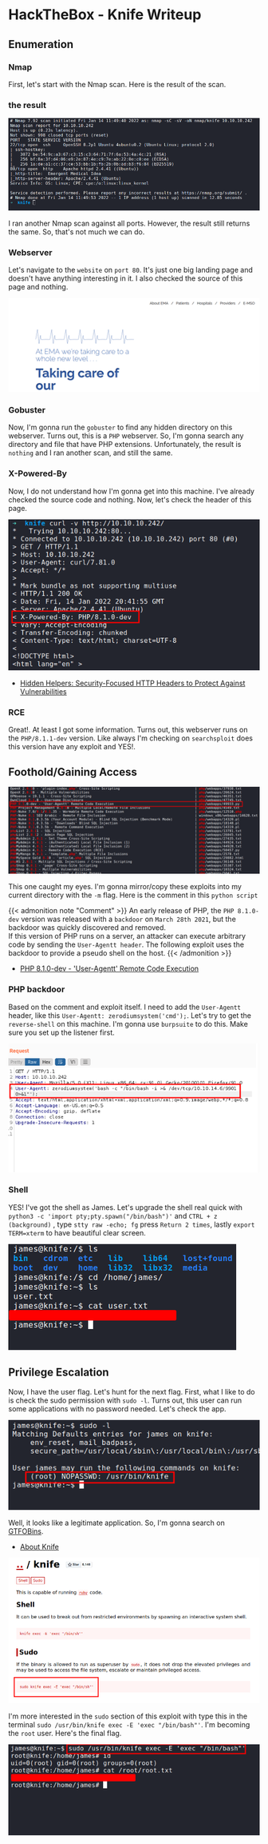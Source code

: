 # HackTheBox - Knife Writeup


## Enumeration

### Nmap

First, let's start with the Nmap scan. Here is the result of the scan.

### the result
![nmap scan result](nmap_1.png "nmap scan result")

I ran another Nmap scan against all ports. However, the result still returns the same. So, that's not much we can do. 

### Webserver
Let's navigate to the `website` on `port 80`. It's just one big landing page and doesn't have anything interesting in it. I also checked the source of this page and nothing. 

![webpage](website.png "webpage")

### Gobuster
Now, I'm gonna run the `gobuster` to find any hidden directory on this webserver. Turns out, this is a `PHP` webserver. So, I'm gonna search any directory and file that have PHP extensions. Unfortunately, the result is `nothing` and I ran another scan, and still the same.

### X-Powered-By
Now, I do not understand how I'm gonna get into this machine. I've already checked the source code and nothing. Now, let's check the header of this page. 

![PHP/8.1.0-dev](header.png "PHP/8.1.0-dev") <br>

- [Hidden Helpers: Security-Focused HTTP Headers to Protect Against Vulnerabilities](https://www.rapid7.com/blog/post/2019/12/06/hidden-helpers-security-focused-http-headers-to-protect-against-vulnerabilities/)

### RCE
Great!. At least I got some information. Turns out, this webserver runs on the `PHP/8.1.1-dev` version. Like always I'm checking on `searchsploit` does this version have any exploit and YES!.

## Foothold/Gaining Access

![found exploit for PHP/8.1.0-dev](RCE.png "found exploit for PHP/8.1.0-dev")

This one caught my eyes. I'm gonna mirror/copy these exploits into my current directory with the `-m` flag. Here is the comment in this `python script`

{{< admonition note "Comment" >}}
An early release of PHP, the `PHP 8.1.0-dev` version was released with a `backdoor` on `March 28th 2021`, but the backdoor was quickly discovered and removed. </br>
If this version of PHP runs on a server, an attacker can execute arbitrary code by sending the `User-Agentt header`.
The following exploit uses the backdoor to provide a pseudo shell on the host.
{{< /admonition >}}

- [PHP 8.1.0-dev - 'User-Agentt' Remote Code Execution](https://www.exploit-db.com/exploits/49933)

### PHP backdoor
Based on the comment and exploit itself. I need to add the `User-Agentt` header, like this `User-Agentt: zerodiumsystem('cmd');`. Let's try to get the `reverse-shell` on this machine. I'm gonna use `burpsuite` to do this. Make sure you set up the listener first.

![execute bash reverse shell](burpsuite.png "execute bash reverse shell")

### Shell
YES! I've got the shell as James. Let's upgrade the shell real quick with `python3 -c 'import pty;pty.spawn("/bin/bash")'` and `CTRL + z (background)` , type `stty raw -echo; fg` press `Return 2 times`, lastly `export TERM=xterm` to have beautiful clear screen.

![user flag](user_flag.png "user flag")

## Privilege Escalation

Now, I have the user flag. Let's hunt for the next flag. First, what I like to do is check the sudo permission with `sudo -l`. Turns out, this user can run some applications with no password needed. Let's check the app.

![check sudo permission](sudo_knife.png "check sudo permission")

Well, it looks like a legitimate application. So, I'm gonna search on [GTFOBins](https://gtfobins.github.io/). 

- [About Knife](https://docs.chef.io/workstation/knife/)

![GTFOBins knife](gtfobins.png "GTFOBins knife") <br>

I'm more interested in the `sudo` section of this exploit with type this in the terminal `sudo /usr/bin/knife exec -E 'exec "/bin/bash"'`. I'm becoming the `root` user. Here's the final flag.

![root flag](root_flag.png "root flag")
